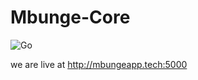 # Mbunge-Core
![Go](https://github.com/MbungeApp/Mbunge-Core/workflows/Go/badge.svg)

we are live at
http://mbungeapp.tech:5000
